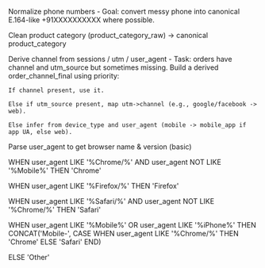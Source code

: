 
Normalize phone numbers - Goal: convert messy phone into canonical E.164-like +91XXXXXXXXXX where possible.

Clean product category (product_category_raw) -> canonical product_category

Derive channel from sessions / utm / user_agent - Task: orders have channel and utm_source but sometimes missing. Build a derived order_channel_final using priority:

    If channel present, use it.

    Else if utm_source present, map utm->channel (e.g., google/facebook -> web).

    Else infer from device_type and user_agent (mobile -> mobile_app if app UA, else web).

Parse user_agent to get browser name & version (basic)

  WHEN user_agent LIKE '%Chrome/%' AND user_agent NOT LIKE '%Mobile%' THEN 'Chrome'
  
  WHEN user_agent LIKE '%Firefox/%' THEN 'Firefox'
  
  WHEN user_agent LIKE '%Safari/%' AND user_agent NOT LIKE '%Chrome/%' THEN 'Safari'
  
  WHEN user_agent LIKE '%Mobile%' OR user_agent LIKE '%iPhone%' THEN CONCAT('Mobile-', CASE WHEN user_agent LIKE '%Chrome/%' THEN 'Chrome' ELSE 'Safari' END)
  
  ELSE 'Other'
